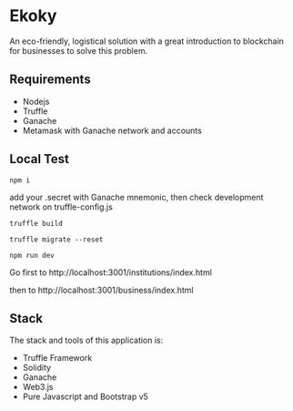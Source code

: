 # Ekoky

An eco-friendly, logistical solution with a great introduction to blockchain for businesses to solve this problem.

## Requirements

* Nodejs
* Truffle
* Ganache
* Metamask with Ganache network and accounts

## Local Test

    npm i

add your .secret with Ganache mnemonic, then check development network on truffle-config.js

    truffle build

    truffle migrate --reset

    npm run dev

Go first to http://localhost:3001/institutions/index.html

then to http://localhost:3001/business/index.html

## Stack

The stack and tools of this application is:

* Truffle Framework
* Solidity
* Ganache
* Web3.js
* Pure Javascript and Bootstrap v5
